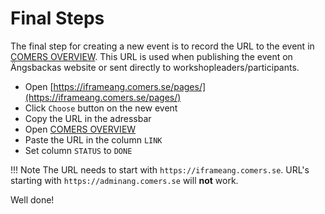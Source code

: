 # Final Steps

The final step for creating a new event is to record the URL to the event in [COMERS OVERVIEW](https://docs.google.com/spreadsheets/d/1a2BTf9VfGQlScm0UR8xB2wzFnm_yhQC8VP4iIygmMeM/edit?ts=5c07f01d#gid=1416145104).
This URL is used when publishing the event on Ängsbackas website or sent directly to workshopleaders/participants.

- Open [https://iframeang.comers.se/pages/](https://iframeang.comers.se/pages/)
- Click `Choose` button on the new event
- Copy the URL in the adressbar
- Open [COMERS OVERVIEW](https://docs.google.com/spreadsheets/d/1a2BTf9VfGQlScm0UR8xB2wzFnm_yhQC8VP4iIygmMeM/edit?ts=5c07f01d#gid=1416145104)
- Paste the URL in the column `LINK`
- Set column `STATUS` to `DONE`

!!! Note
    The URL needs to start with `https://iframeang.comers.se`. URL's starting with `https://adminang.comers.se` will **not** work.

Well done!
